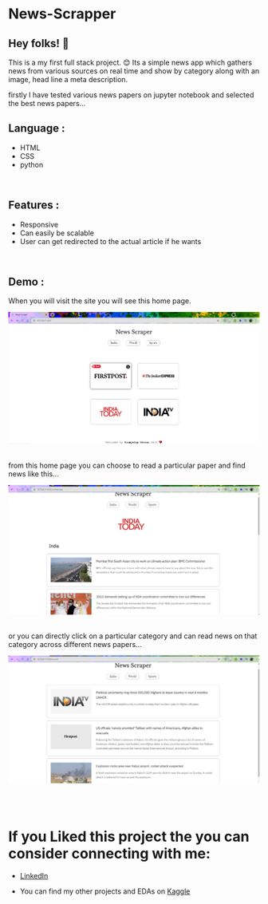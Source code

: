 # News-Scrapper

## Hey folks! :wave: 

This is a my first full stack project. :blush: Its a simple news app which gathers news from various sources on real time and show by category along with an image, head line a meta description. 

firstly I have tested various news papers on jupyter notebook and selected the best news papers...

## Language : 

* HTML 
* CSS
* python
<br>

## Features : 
* Responsive 
* Can easily be scalable 
* User can get redirected to the actual article if he wants 
<br>

## Demo : 

When you will visit the site you will see this home page.
<br>
<p align = 'center' >
    <img alt = 'home_imge' width = 550px src = 'result/Screenshot2.png'>
</p>
<br>
from this home page you can choose to read a particular paper and find news like this...
<br>
<p align = 'center' >
    <img alt = 'home_imge' width = 550px src = 'result/Screenshot1.png'>
</p>
<br>
or you can directly click on a particular category and can read news on that category across different news papers...
<br>
<p align = 'center' >
    <img alt = 'home_imge' width = 550px src = 'result/Screenshot3.png'>
</p>

<br>
<br>

# If you Liked this project the you can consider connecting with me:
* [LinkedIn](https://www.linkedin.com/in/soumyadip-ghorai/) 

* You can find my other projects and EDAs on [Kaggle](https://www.kaggle.com/soumyadipghorai)
